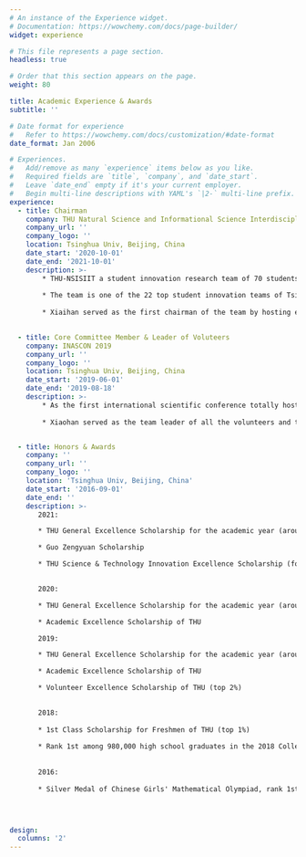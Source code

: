 ```yaml
---
# An instance of the Experience widget.
# Documentation: https://wowchemy.com/docs/page-builder/
widget: experience

# This file represents a page section.
headless: true

# Order that this section appears on the page.
weight: 80

title: Academic Experience & Awards
subtitle: ''

# Date format for experience
#   Refer to https://wowchemy.com/docs/customization/#date-format
date_format: Jan 2006

# Experiences.
#   Add/remove as many `experience` items below as you like.
#   Required fields are `title`, `company`, and `date_start`.
#   Leave `date_end` empty if it's your current employer.
#   Begin multi-line descriptions with YAML's `|2-` multi-line prefix.
experience:
  - title: Chairman
    company: THU Natural Science and Informational Science Interdisciplinary Innovation Team (THU-NSISIIT)
    company_url: ''
    company_logo: ''
    location: Tsinghua Univ, Beijing, China
    date_start: '2020-10-01'
    date_end: '2021-10-01'
    description: >-
        * THU-NSISIIT a student innovation research team of 70 students from 10 faculties. Our team focus on multi-dimensional interdisciplinary research in the field of natural science (including physics, biology, neuroscience, etc.) and informational science. The team create a platform and financially supporting the students for interdisciplinary research.
        
        * The team is one of the 22 top student innovation teams of Tsinghua University. 
        
        * Xiaihan served as the first chairman of the team by hosting events and inviting distinguished speakers.

        
  - title: Core Committee Member & Leader of Voluteers
    company: INASCON 2019
    company_url: ''
    company_logo: ''
    location: Tsinghua Univ, Beijing, China
    date_start: '2019-06-01'
    date_end: '2019-08-18'
    description: >-
        * As the first international scientific conference totally hosted by students in Tsinghua University, INASCON lasted for 4 days, had more than 150 local and international attendees and invited 9 distinguished keynote speakers.
        
        * Xiaohan served as the team leader of all the volunteers and the core member of the committee.


  - title: Honors & Awards
    company: ''
    company_url: ''
    company_logo: ''
    location: 'Tsinghua Univ, Beijing, China'
    date_start: '2016-09-01'
    date_end: ''
    description: >-
       2021: 

       * THU General Excellence Scholarship for the academic year (around top 10 students of 150)

       * Guo Zengyuan Scholarship

       * THU Science & Technology Innovation Excellence Scholarship (for top 4% students excellent in scientific research and technology innovation. Xiaohan is the first and only female student to win this scholarship in 3 years)
       

       2020: 

       * THU General Excellence Scholarship for the academic year (around top 10 students of 150)

       * Academic Excellence Scholarship of THU

       2019:

       * THU General Excellence Scholarship for the academic year (around top 10 students of 150)

       * Academic Excellence Scholarship of THU

       * Volunteer Excellence Scholarship of THU (top 2%)
      

       2018: 
       
       * 1st Class Scholarship for Freshmen of THU (top 1%)
       
       * Rank 1st among 980,000 high school graduates in the 2018 College Entrance Examination (Gaokao) of Henan Province.
       
       
       2016: 
       
       * Silver Medal of Chinese Girls' Mathematical Olympiad, rank 1st in the Henan Provincial Team and rank 1st of the silver medals (Rank 29th in the whole country)

        


design:
  columns: '2'
---
```

